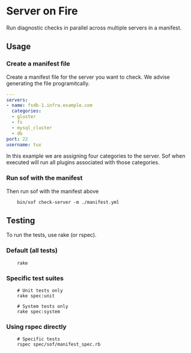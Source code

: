 # Server on Fire

Run diagnostic checks in parallel across multiple servers in a manifest.

## Usage

### Create a manifest file

Create a manifest file for the server you want to check. We advise generating 
the file programitcally. 

```yaml
---
servers:
- name: fsdb-1.infra.example.com
  categories:
  - gluster
  - fs
  - mysql_cluster
  - db
port: 22
username: tux
```

In this example we are assigning four categories to the server. Sof when executed
will run all plugins associated with those categories. 

### Run sof with the manifest

Then run sof with the manifest above

        bin/sof check-server -m ./manifest.yml

## Testing

To run the tests, use rake (or rspec).

### Default (all tests)
        rake

### Specific test suites
        # Unit tests only
        rake spec:unit

        # System tests only
        rake spec:system

### Using rspec directly
        # Specific tests
        rspec spec/sof/manifest_spec.rb
